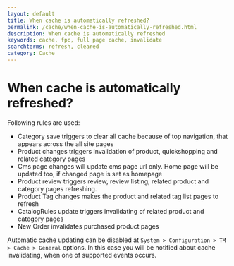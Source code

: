 ```yaml
---
layout: default
title: When cache is automatically refreshed?
permalink: /cache/when-cache-is-automatically-refreshed.html
description: When cache is automatically refreshed
keywords: cache, fpc, full page cache, invalidate
searchterms: refresh, cleared
category: Cache
---
```


# When cache is automatically refreshed?

Following rules are used:

* Category save triggers to clear all cache because of top navigation, that
appears across the all site pages
* Product changes triggers invalidation of product, quickshopping and related
category pages
* Cms page changes will update cms page url only. Home page will be updated too,
if changed page is set as homepage
* Product review triggers review, review listing, related product and category
pages refreshing.
* Product Tag changes makes the product and related tag list pages to refresh
* CatalogRules update triggers invalidating of related product and category pages
* New Order invalidates purchased product pages

Automatic cache updating can be disabled at
`System > Configuration > TM > Cache > General` options.
In this case you will be notified about cache invalidating, when one of supported
events occurs.
